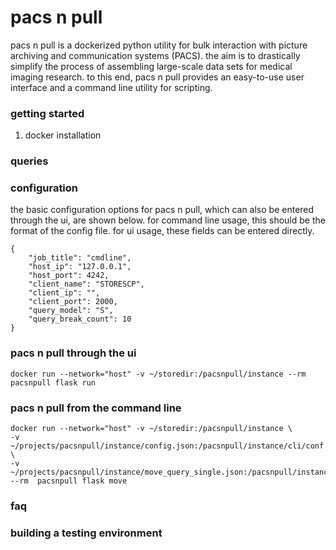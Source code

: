 # pacs n pull

pacs n pull is a dockerized python utility for bulk interaction with picture archiving and communication systems 
(PACS). the aim is to drastically simplify the process of assembling large-scale data sets for medical imaging research.
to this end, pacs n pull provides an easy-to-use user interface and a command line utility for scripting.


### getting started
1. docker installation 


### queries

### configuration
the basic configuration options for pacs n pull, which can also be entered through the ui, are shown below. for command
line usage, this should be the format of the config file. for ui usage, these fields can be entered directly. 

```
{
    "job_title": "cmdline",
    "host_ip": "127.0.0.1",
    "host_port": 4242,
    "client_name": "STORESCP",
    "client_ip": "",
    "client_port": 2000,
    "query_model": "S",
    "query_break_count": 10
}
```

### pacs n pull through the ui

```
docker run --network="host" -v ~/storedir:/pacsnpull/instance --rm  pacsnpull flask run
```

### pacs n pull from the command line

```
docker run --network="host" -v ~/storedir:/pacsnpull/instance \
-v ~/projects/pacsnpull/instance/config.json:/pacsnpull/instance/cli/conf.json:ro \ 
-v ~/projects/pacsnpull/instance/move_query_single.json:/pacsnpull/instance/cli/move.json --rm  pacsnpull flask move
```

### faq


### building a testing environment